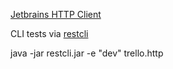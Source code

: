 [Jetbrains HTTP Client](https://www.jetbrains.com/help/idea/http-client-in-product-code-editor.html)

CLI tests via [restcli](https://github.com/restcli/restcli)

java -jar restcli.jar -e "dev" trello.http